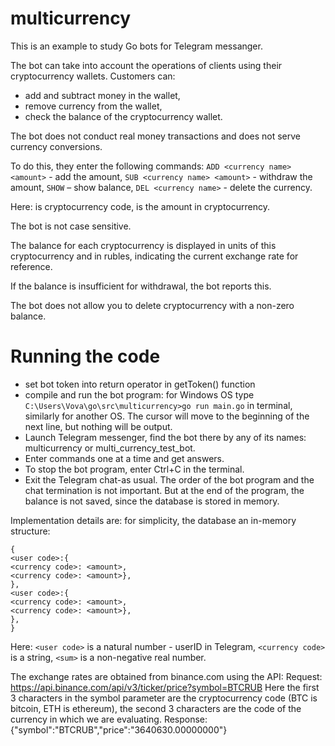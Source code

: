 # multicurrency
This is an example to study Go bots for Telegram messanger. 

The bot can take into account the operations of clients using their cryptocurrency wallets.
Customers can:
* add and subtract money in the wallet,
* remove currency from the wallet,
* check the balance of the cryptocurrency wallet.

The bot does not conduct real money transactions and does not serve currency conversions.

To do this, they enter the following commands:
`ADD <currency name> <amount>` - add the amount,
`SUB <currency name> <amount>` - withdraw the amount,
`SHOW` – show balance,
`DEL <currency name>` - delete the currency.

Here:
<currency name> is cryptocurrency code,
<amount> is the amount in cryptocurrency.


The bot is not case sensitive.

The balance for each cryptocurrency is displayed in units of this cryptocurrency and in rubles, indicating the current exchange rate for reference.

If the balance is insufficient for withdrawal, the bot reports this.

The bot does not allow you to delete cryptocurrency with a non-zero balance.

# Running the code
* set bot token into return operator in getToken() function
* compile and run the bot program: for Windows OS type
`C:\Users\Vova\go\src\multicurrency>go run main.go`
in terminal, similarly for another OS.
The cursor will move to the beginning of the next line, but nothing will be output.
* Launch Telegram messenger, find the bot there by any of its names: multicurrency or multi_currency_test_bot.
* Enter commands one at a time and get answers.
* To stop the bot program, enter Ctrl+C in the terminal.
* Exit the Telegram chat-as usual.
The order of the bot program and the chat termination is not important. But at the end of the program, the balance is not saved, since the database is stored in memory.

Implementation details are:
for simplicity, the database an in-memory structure:
```
{
<user code>:{
<currency code>: <amount>,
<currency code>: <amount>},
},
<user code>:{
<currency code>: <amount>,
<currency code>: <amount>},
},
}
```
Here:
`<user code>` is a natural number - userID in Telegram,
`<currency code>` is a string,
`<sum>` is a non-negative real number.

The exchange rates are obtained from binance.com using the API:
Request: https://api.binance.com/api/v3/ticker/price?symbol=BTCRUB
Here the first 3 characters in the symbol parameter are the cryptocurrency code (BTC is bitcoin, ETH is ethereum),
the second 3 characters are the code of the currency in which we are evaluating.
Response: {"symbol":"BTCRUB","price":"3640630.00000000"}